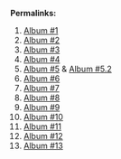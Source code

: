 **Permalinks:**

1. [Album #1](http://www.xiuren.org/mygirl-039.html)
2. [Album #2](http://www.xiuren.org/XiuRen-N00971.html)
3. [Album #3](http://www.xiuren.org/XiuRen-N00977.html)
4. [Album #4](http://www.xiuren.org/XiuRen-N01016.html)
5. [Album #5](http://www.xiuren.org/mistar-221.html) & [Album #5.2](http://www.xiuren.org/mistar-235.html)
6. [Album #6](http://www.xiuren.org/mygirl-282.html)
7. [Album #7](http://www.xiuren.org/mistar-222.html)
8. [Album #8](http://www.xiuren.org/miitao-104.html)
9. [Album #9](http://www.xiuren.org/mistar-225.html)
10. [Album #10](http://www.xiuren.org/miitao-106.html)
11. [Album #11](http://www.xiuren.org/XiuRen-N01052.html)
12. [Album #12](http://www.xiuren.org/XiuRen-N01066.html)
13. [Album #13](http://www.xiuren.org/XiuRen-N00939.html)
